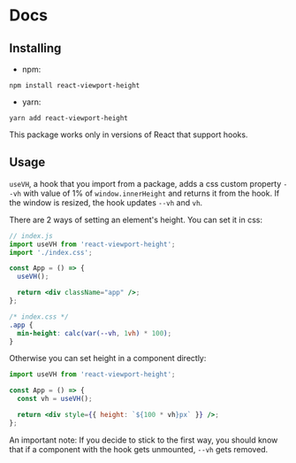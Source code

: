 # Docs

## Installing

- npm:

```shell
npm install react-viewport-height
```

- yarn:

```shell
yarn add react-viewport-height
```

This package works only in versions of React that support hooks.

## Usage

`useVH`, a hook that you import from a package, adds a css custom property `--vh` with value of 1% of `window.innerHeight` and returns it from the hook. If the window is resized, the hook updates `--vh` and `vh`.

There are 2 ways of setting an element's height. You can set it in css:

```jsx
// index.js
import useVH from 'react-viewport-height';
import './index.css';

const App = () => {
  useVH();

  return <div className="app" />;
};
```

```css
/* index.css */
.app {
  min-height: calc(var(--vh, 1vh) * 100);
}
```

Otherwise you can set height in a component directly:

```jsx
import useVH from 'react-viewport-height';

const App = () => {
  const vh = useVH();

  return <div style={{ height: `${100 * vh}px` }} />;
};
```

An important note: If you decide to stick to the first way, you should know that if a component with the hook gets unmounted, `--vh` gets removed.
